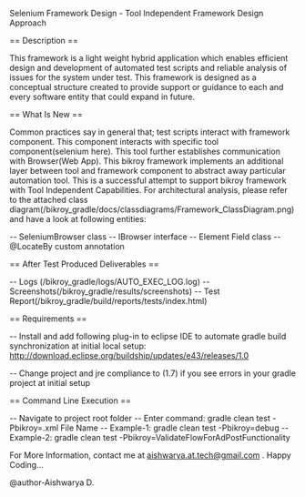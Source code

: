 Selenium Framework Design - Tool Independent Framework Design Approach

== Description ==

This framework is a light weight hybrid application which enables efficient design and development of automated test scripts and reliable analysis of issues for the system under test. This framework is designed as a conceptual structure created to provide support or guidance to each and every software entity that could expand in future.

== What Is New ==

Common practices say in general that; test scripts interact with framework component. This component interacts with specific tool component(selenium here). This tool further establishes communication with Browser(Web App). This bikroy framework implements an additional layer between tool and framework component to abstract away particular automation tool. This is a successful attempt to support bikroy framework with Tool Independent Capabilities. For architectural analysis, please refer to the attached class diagram(/bikroy_gradle/docs/classdiagrams/Framework_ClassDiagram.png) and have a look at following entities:

-- SeleniumBrowser class -- IBrowser interface -- Element Field class -- @LocateBy custom annotation

== After Test Produced Deliverables ==

-- Logs (/bikroy_gradle/logs/AUTO_EXEC_LOG.log) -- Screenshots(/bikroy_gradle/results/screenshots) -- Test Report(/bikroy_gradle/build/reports/tests/index.html)

== Requirements ==

-- Install and add following plug-in to eclipse IDE to automate gradle build synchronization at initial local setup: http://download.eclipse.org/buildship/updates/e43/releases/1.0

-- Change project and jre compliance to (1.7) if you see errors in your gradle project at initial setup

== Command Line Execution ==

-- Navigate to project root folder -- Enter command: gradle clean test -Pbikroy=.xml File Name -- Example-1: gradle clean test -Pbikroy=debug -- Example-2: gradle clean test -Pbikroy=ValidateFlowForAdPostFunctionality

For More Information, contact me at aishwarya.at.tech@gmail.com . Happy Coding...


@author-Aishwarya D.
